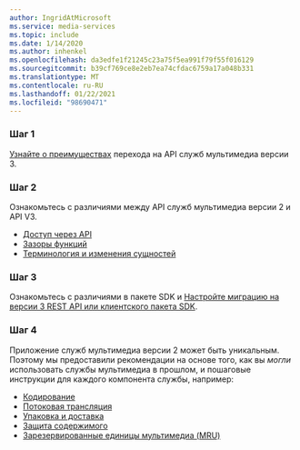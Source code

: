 ```yaml
---
author: IngridAtMicrosoft
ms.service: media-services
ms.topic: include
ms.date: 1/14/2020
ms.author: inhenkel
ms.openlocfilehash: da3edfe1f21245c23a75f5ea991f79f55f016129
ms.sourcegitcommit: b39cf769ce8e2eb7ea74cfdac6759a17a048b331
ms.translationtype: MT
ms.contentlocale: ru-RU
ms.lasthandoff: 01/22/2021
ms.locfileid: "98690471"
---
```

<!-- Migration guide next steps -->

### <a name="step-1"></a>Шаг 1
[Узнайте о преимуществах](../migrate-v-2-v-3-migration-benefits.md) перехода на API служб мультимедиа версии 3.

### <a name="step-2"></a>Шаг 2
Ознакомьтесь с различиями между API служб мультимедиа версии 2 и API V3.

- [Доступ через API](../migrate-v-2-v-3-differences-api-access.md)
- [Зазоры функций](../migrate-v-2-v-3-differences-feature-gaps.md)
- [Терминология и изменения сущностей](../migrate-v-2-v-3-differences-terminology.md)

### <a name="step-3"></a>Шаг 3
Ознакомьтесь с различиями в пакете SDK и [Настройте миграцию на версии 3 REST API или клиентского пакета SDK](../migrate-v-2-v-3-migration-setup.md).

### <a name="step-4"></a>Шаг 4
Приложение служб мультимедиа версии 2 может быть уникальным. Поэтому мы предоставили рекомендации на основе того, как вы *могли* использовать службы мультимедиа в прошлом, и пошаговые инструкции для каждого компонента службы, например:

- [Кодирование](../migrate-v-2-v-3-migration-scenario-based-encoding.md)
- [Потоковая трансляция](../migrate-v-2-v-3-migration-scenario-based-live-streaming.md)
- [Упаковка и доставка](../migrate-v-2-v-3-migration-scenario-based-publishing.md)
- [Защита содержимого](../migrate-v-2-v-3-migration-scenario-based-content-protection.md)
- [Зарезервированные единицы мультимедиа (MRU)](../migrate-v-2-v-3-migration-scenario-based-media-reserved-units.md)